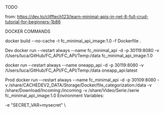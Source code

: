 TODO

from: https://dev.to/clifftech123/learn-minimal-apis-in-net-8-full-crud-tutorial-for-beginners-1b86

DOCKER COMMANDS

docker build --no-cache -t fc_minimal_api_image:1.0 -f Dockerfile .

Dev
docker run --restart always --name fc_minimal_api -d -p 30119:8080 -v /Users/luca/GitHub/FC_API/FC_API/Temp:/data fc_minimal_api_image:1.0

docker run --restart always --name oneapp_api -d -p 30119:8080 -v /Users/luca/GitHub/FC_API/FC_API/Temp:/data oneapp_api:latest

Prod
docker run --restart always --name fc_minimal_api -d -p 30109:8080 -v /share/CACHEDEV2_DATA/Storage/Docker/file_categorization:/data -v /share/Download/Incoming:/incoming -v /share/Video/Serie:/serie fc_minimal_api_image:1.0
 Environment Variables:

-e "SECRET_VAR=mysecret" \
